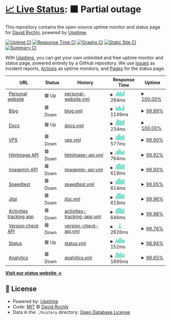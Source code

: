 # [📈 Live Status](https://status.davidrychly.cz): <!--live status--> **🟧 Partial outage**

This repository contains the open-source uptime monitor and status page for [David Rychlý](https://davidrychly.cz/), powered by [Upptime](https://github.com/upptime/upptime).

[![Uptime CI](https://github.com/redoper1/upptime-status-page/workflows/Uptime%20CI/badge.svg)](https://github.com/redoper1/upptime-status-page/actions?query=workflow%3A%22Uptime+CI%22)
[![Response Time CI](https://github.com/redoper1/upptime-status-page/workflows/Response%20Time%20CI/badge.svg)](https://github.com/redoper1/upptime-status-page/actions?query=workflow%3A%22Response+Time+CI%22)
[![Graphs CI](https://github.com/redoper1/upptime-status-page/workflows/Graphs%20CI/badge.svg)](https://github.com/redoper1/upptime-status-page/actions?query=workflow%3A%22Graphs+CI%22)
[![Static Site CI](https://github.com/redoper1/upptime-status-page/workflows/Static%20Site%20CI/badge.svg)](https://github.com/redoper1/upptime-status-page/actions?query=workflow%3A%22Static+Site+CI%22)
[![Summary CI](https://github.com/redoper1/upptime-status-page/workflows/Summary%20CI/badge.svg)](https://github.com/redoper1/upptime-status-page/actions?query=workflow%3A%22Summary+CI%22)

With [Upptime](https://upptime.js.org), you can get your own unlimited and free uptime monitor and status page, powered entirely by a GitHub repository. We use [Issues](https://github.com/redoper1/upptime-status-page/issues) as incident reports, [Actions](https://github.com/redoper1/upptime-status-page/actions) as uptime monitors, and [Pages](https://status.davidrychly.cz) for the status page.

<!--start: status pages-->
<!-- This summary is generated by Upptime (https://github.com/upptime/upptime) -->
<!-- Do not edit this manually, your changes will be overwritten -->
<!-- prettier-ignore -->
| URL | Status | History | Response Time | Uptime |
| --- | ------ | ------- | ------------- | ------ |
| <img alt="" src="https://icons.duckduckgo.com/ip3/www.davidrychly.cz.ico" height="13"> [Personal website](https://www.davidrychly.cz/) | 🟩 Up | [personal-website.yml](https://github.com/redoper1/upptime-status-page/commits/HEAD/history/personal-website.yml) | <details><summary><img alt="Response time graph" src="./graphs/personal-website/response-time-week.png" height="20"> 264ms</summary><br><a href="https://status.davidrychly.cz/history/personal-website"><img alt="Response time 335" src="https://img.shields.io/endpoint?url=https%3A%2F%2Fraw.githubusercontent.com%2Fredoper1%2Fupptime-status-page%2FHEAD%2Fapi%2Fpersonal-website%2Fresponse-time.json"></a><br><a href="https://status.davidrychly.cz/history/personal-website"><img alt="24-hour response time 366" src="https://img.shields.io/endpoint?url=https%3A%2F%2Fraw.githubusercontent.com%2Fredoper1%2Fupptime-status-page%2FHEAD%2Fapi%2Fpersonal-website%2Fresponse-time-day.json"></a><br><a href="https://status.davidrychly.cz/history/personal-website"><img alt="7-day response time 264" src="https://img.shields.io/endpoint?url=https%3A%2F%2Fraw.githubusercontent.com%2Fredoper1%2Fupptime-status-page%2FHEAD%2Fapi%2Fpersonal-website%2Fresponse-time-week.json"></a><br><a href="https://status.davidrychly.cz/history/personal-website"><img alt="30-day response time 264" src="https://img.shields.io/endpoint?url=https%3A%2F%2Fraw.githubusercontent.com%2Fredoper1%2Fupptime-status-page%2FHEAD%2Fapi%2Fpersonal-website%2Fresponse-time-month.json"></a><br><a href="https://status.davidrychly.cz/history/personal-website"><img alt="1-year response time 320" src="https://img.shields.io/endpoint?url=https%3A%2F%2Fraw.githubusercontent.com%2Fredoper1%2Fupptime-status-page%2FHEAD%2Fapi%2Fpersonal-website%2Fresponse-time-year.json"></a></details> | <details><summary><a href="https://status.davidrychly.cz/history/personal-website">100.00%</a></summary><a href="https://status.davidrychly.cz/history/personal-website"><img alt="All-time uptime 93.83%" src="https://img.shields.io/endpoint?url=https%3A%2F%2Fraw.githubusercontent.com%2Fredoper1%2Fupptime-status-page%2FHEAD%2Fapi%2Fpersonal-website%2Fuptime.json"></a><br><a href="https://status.davidrychly.cz/history/personal-website"><img alt="24-hour uptime 100.00%" src="https://img.shields.io/endpoint?url=https%3A%2F%2Fraw.githubusercontent.com%2Fredoper1%2Fupptime-status-page%2FHEAD%2Fapi%2Fpersonal-website%2Fuptime-day.json"></a><br><a href="https://status.davidrychly.cz/history/personal-website"><img alt="7-day uptime 100.00%" src="https://img.shields.io/endpoint?url=https%3A%2F%2Fraw.githubusercontent.com%2Fredoper1%2Fupptime-status-page%2FHEAD%2Fapi%2Fpersonal-website%2Fuptime-week.json"></a><br><a href="https://status.davidrychly.cz/history/personal-website"><img alt="30-day uptime 100.00%" src="https://img.shields.io/endpoint?url=https%3A%2F%2Fraw.githubusercontent.com%2Fredoper1%2Fupptime-status-page%2FHEAD%2Fapi%2Fpersonal-website%2Fuptime-month.json"></a><br><a href="https://status.davidrychly.cz/history/personal-website"><img alt="1-year uptime 99.95%" src="https://img.shields.io/endpoint?url=https%3A%2F%2Fraw.githubusercontent.com%2Fredoper1%2Fupptime-status-page%2FHEAD%2Fapi%2Fpersonal-website%2Fuptime-year.json"></a></details>
| <img alt="" src="https://icons.duckduckgo.com/ip3/blog.davidrychly.cz.ico" height="13"> [Blog](https://blog.davidrychly.cz/) | 🟥 Down | [blog.yml](https://github.com/redoper1/upptime-status-page/commits/HEAD/history/blog.yml) | <details><summary><img alt="Response time graph" src="./graphs/blog/response-time-week.png" height="20"> 1149ms</summary><br><a href="https://status.davidrychly.cz/history/blog"><img alt="Response time 942" src="https://img.shields.io/endpoint?url=https%3A%2F%2Fraw.githubusercontent.com%2Fredoper1%2Fupptime-status-page%2FHEAD%2Fapi%2Fblog%2Fresponse-time.json"></a><br><a href="https://status.davidrychly.cz/history/blog"><img alt="24-hour response time 836" src="https://img.shields.io/endpoint?url=https%3A%2F%2Fraw.githubusercontent.com%2Fredoper1%2Fupptime-status-page%2FHEAD%2Fapi%2Fblog%2Fresponse-time-day.json"></a><br><a href="https://status.davidrychly.cz/history/blog"><img alt="7-day response time 1149" src="https://img.shields.io/endpoint?url=https%3A%2F%2Fraw.githubusercontent.com%2Fredoper1%2Fupptime-status-page%2FHEAD%2Fapi%2Fblog%2Fresponse-time-week.json"></a><br><a href="https://status.davidrychly.cz/history/blog"><img alt="30-day response time 1030" src="https://img.shields.io/endpoint?url=https%3A%2F%2Fraw.githubusercontent.com%2Fredoper1%2Fupptime-status-page%2FHEAD%2Fapi%2Fblog%2Fresponse-time-month.json"></a><br><a href="https://status.davidrychly.cz/history/blog"><img alt="1-year response time 981" src="https://img.shields.io/endpoint?url=https%3A%2F%2Fraw.githubusercontent.com%2Fredoper1%2Fupptime-status-page%2FHEAD%2Fapi%2Fblog%2Fresponse-time-year.json"></a></details> | <details><summary><a href="https://status.davidrychly.cz/history/blog">99.89%</a></summary><a href="https://status.davidrychly.cz/history/blog"><img alt="All-time uptime 94.82%" src="https://img.shields.io/endpoint?url=https%3A%2F%2Fraw.githubusercontent.com%2Fredoper1%2Fupptime-status-page%2FHEAD%2Fapi%2Fblog%2Fuptime.json"></a><br><a href="https://status.davidrychly.cz/history/blog"><img alt="24-hour uptime 99.23%" src="https://img.shields.io/endpoint?url=https%3A%2F%2Fraw.githubusercontent.com%2Fredoper1%2Fupptime-status-page%2FHEAD%2Fapi%2Fblog%2Fuptime-day.json"></a><br><a href="https://status.davidrychly.cz/history/blog"><img alt="7-day uptime 99.89%" src="https://img.shields.io/endpoint?url=https%3A%2F%2Fraw.githubusercontent.com%2Fredoper1%2Fupptime-status-page%2FHEAD%2Fapi%2Fblog%2Fuptime-week.json"></a><br><a href="https://status.davidrychly.cz/history/blog"><img alt="30-day uptime 99.97%" src="https://img.shields.io/endpoint?url=https%3A%2F%2Fraw.githubusercontent.com%2Fredoper1%2Fupptime-status-page%2FHEAD%2Fapi%2Fblog%2Fuptime-month.json"></a><br><a href="https://status.davidrychly.cz/history/blog"><img alt="1-year uptime 99.80%" src="https://img.shields.io/endpoint?url=https%3A%2F%2Fraw.githubusercontent.com%2Fredoper1%2Fupptime-status-page%2FHEAD%2Fapi%2Fblog%2Fuptime-year.json"></a></details>
| <img alt="" src="https://icons.duckduckgo.com/ip3/docs.davidrychly.cz.ico" height="13"> [Docs](https://docs.davidrychly.cz/) | 🟩 Up | [docs.yml](https://github.com/redoper1/upptime-status-page/commits/HEAD/history/docs.yml) | <details><summary><img alt="Response time graph" src="./graphs/docs/response-time-week.png" height="20"> 234ms</summary><br><a href="https://status.davidrychly.cz/history/docs"><img alt="Response time 257" src="https://img.shields.io/endpoint?url=https%3A%2F%2Fraw.githubusercontent.com%2Fredoper1%2Fupptime-status-page%2FHEAD%2Fapi%2Fdocs%2Fresponse-time.json"></a><br><a href="https://status.davidrychly.cz/history/docs"><img alt="24-hour response time 265" src="https://img.shields.io/endpoint?url=https%3A%2F%2Fraw.githubusercontent.com%2Fredoper1%2Fupptime-status-page%2FHEAD%2Fapi%2Fdocs%2Fresponse-time-day.json"></a><br><a href="https://status.davidrychly.cz/history/docs"><img alt="7-day response time 234" src="https://img.shields.io/endpoint?url=https%3A%2F%2Fraw.githubusercontent.com%2Fredoper1%2Fupptime-status-page%2FHEAD%2Fapi%2Fdocs%2Fresponse-time-week.json"></a><br><a href="https://status.davidrychly.cz/history/docs"><img alt="30-day response time 233" src="https://img.shields.io/endpoint?url=https%3A%2F%2Fraw.githubusercontent.com%2Fredoper1%2Fupptime-status-page%2FHEAD%2Fapi%2Fdocs%2Fresponse-time-month.json"></a><br><a href="https://status.davidrychly.cz/history/docs"><img alt="1-year response time 257" src="https://img.shields.io/endpoint?url=https%3A%2F%2Fraw.githubusercontent.com%2Fredoper1%2Fupptime-status-page%2FHEAD%2Fapi%2Fdocs%2Fresponse-time-year.json"></a></details> | <details><summary><a href="https://status.davidrychly.cz/history/docs">100.00%</a></summary><a href="https://status.davidrychly.cz/history/docs"><img alt="All-time uptime 100.00%" src="https://img.shields.io/endpoint?url=https%3A%2F%2Fraw.githubusercontent.com%2Fredoper1%2Fupptime-status-page%2FHEAD%2Fapi%2Fdocs%2Fuptime.json"></a><br><a href="https://status.davidrychly.cz/history/docs"><img alt="24-hour uptime 100.00%" src="https://img.shields.io/endpoint?url=https%3A%2F%2Fraw.githubusercontent.com%2Fredoper1%2Fupptime-status-page%2FHEAD%2Fapi%2Fdocs%2Fuptime-day.json"></a><br><a href="https://status.davidrychly.cz/history/docs"><img alt="7-day uptime 100.00%" src="https://img.shields.io/endpoint?url=https%3A%2F%2Fraw.githubusercontent.com%2Fredoper1%2Fupptime-status-page%2FHEAD%2Fapi%2Fdocs%2Fuptime-week.json"></a><br><a href="https://status.davidrychly.cz/history/docs"><img alt="30-day uptime 100.00%" src="https://img.shields.io/endpoint?url=https%3A%2F%2Fraw.githubusercontent.com%2Fredoper1%2Fupptime-status-page%2FHEAD%2Fapi%2Fdocs%2Fuptime-month.json"></a><br><a href="https://status.davidrychly.cz/history/docs"><img alt="1-year uptime 100.00%" src="https://img.shields.io/endpoint?url=https%3A%2F%2Fraw.githubusercontent.com%2Fredoper1%2Fupptime-status-page%2FHEAD%2Fapi%2Fdocs%2Fuptime-year.json"></a></details>
| <img alt="" src="https://icons.duckduckgo.com/ip3/vps.davidrychly.cz.ico" height="13"> [VPS](https://vps.davidrychly.cz/) | 🟥 Down | [vps.yml](https://github.com/redoper1/upptime-status-page/commits/HEAD/history/vps.yml) | <details><summary><img alt="Response time graph" src="./graphs/vps/response-time-week.png" height="20"> 577ms</summary><br><a href="https://status.davidrychly.cz/history/vps"><img alt="Response time 576" src="https://img.shields.io/endpoint?url=https%3A%2F%2Fraw.githubusercontent.com%2Fredoper1%2Fupptime-status-page%2FHEAD%2Fapi%2Fvps%2Fresponse-time.json"></a><br><a href="https://status.davidrychly.cz/history/vps"><img alt="24-hour response time 605" src="https://img.shields.io/endpoint?url=https%3A%2F%2Fraw.githubusercontent.com%2Fredoper1%2Fupptime-status-page%2FHEAD%2Fapi%2Fvps%2Fresponse-time-day.json"></a><br><a href="https://status.davidrychly.cz/history/vps"><img alt="7-day response time 577" src="https://img.shields.io/endpoint?url=https%3A%2F%2Fraw.githubusercontent.com%2Fredoper1%2Fupptime-status-page%2FHEAD%2Fapi%2Fvps%2Fresponse-time-week.json"></a><br><a href="https://status.davidrychly.cz/history/vps"><img alt="30-day response time 720" src="https://img.shields.io/endpoint?url=https%3A%2F%2Fraw.githubusercontent.com%2Fredoper1%2Fupptime-status-page%2FHEAD%2Fapi%2Fvps%2Fresponse-time-month.json"></a><br><a href="https://status.davidrychly.cz/history/vps"><img alt="1-year response time 581" src="https://img.shields.io/endpoint?url=https%3A%2F%2Fraw.githubusercontent.com%2Fredoper1%2Fupptime-status-page%2FHEAD%2Fapi%2Fvps%2Fresponse-time-year.json"></a></details> | <details><summary><a href="https://status.davidrychly.cz/history/vps">99.90%</a></summary><a href="https://status.davidrychly.cz/history/vps"><img alt="All-time uptime 94.91%" src="https://img.shields.io/endpoint?url=https%3A%2F%2Fraw.githubusercontent.com%2Fredoper1%2Fupptime-status-page%2FHEAD%2Fapi%2Fvps%2Fuptime.json"></a><br><a href="https://status.davidrychly.cz/history/vps"><img alt="24-hour uptime 99.33%" src="https://img.shields.io/endpoint?url=https%3A%2F%2Fraw.githubusercontent.com%2Fredoper1%2Fupptime-status-page%2FHEAD%2Fapi%2Fvps%2Fuptime-day.json"></a><br><a href="https://status.davidrychly.cz/history/vps"><img alt="7-day uptime 99.90%" src="https://img.shields.io/endpoint?url=https%3A%2F%2Fraw.githubusercontent.com%2Fredoper1%2Fupptime-status-page%2FHEAD%2Fapi%2Fvps%2Fuptime-week.json"></a><br><a href="https://status.davidrychly.cz/history/vps"><img alt="30-day uptime 99.98%" src="https://img.shields.io/endpoint?url=https%3A%2F%2Fraw.githubusercontent.com%2Fredoper1%2Fupptime-status-page%2FHEAD%2Fapi%2Fvps%2Fuptime-month.json"></a><br><a href="https://status.davidrychly.cz/history/vps"><img alt="1-year uptime 99.99%" src="https://img.shields.io/endpoint?url=https%3A%2F%2Fraw.githubusercontent.com%2Fredoper1%2Fupptime-status-page%2FHEAD%2Fapi%2Fvps%2Fuptime-year.json"></a></details>
| <img alt="" src="https://icons.duckduckgo.com/ip3/htmlmage.davidrychly.cz.ico" height="13"> [Htmlmage API](https://htmlmage.davidrychly.cz/) | 🟥 Down | [htmlmage-api.yml](https://github.com/redoper1/upptime-status-page/commits/HEAD/history/htmlmage-api.yml) | <details><summary><img alt="Response time graph" src="./graphs/htmlmage-api/response-time-week.png" height="20"> 764ms</summary><br><a href="https://status.davidrychly.cz/history/htmlmage-api"><img alt="Response time 653" src="https://img.shields.io/endpoint?url=https%3A%2F%2Fraw.githubusercontent.com%2Fredoper1%2Fupptime-status-page%2FHEAD%2Fapi%2Fhtmlmage-api%2Fresponse-time.json"></a><br><a href="https://status.davidrychly.cz/history/htmlmage-api"><img alt="24-hour response time 776" src="https://img.shields.io/endpoint?url=https%3A%2F%2Fraw.githubusercontent.com%2Fredoper1%2Fupptime-status-page%2FHEAD%2Fapi%2Fhtmlmage-api%2Fresponse-time-day.json"></a><br><a href="https://status.davidrychly.cz/history/htmlmage-api"><img alt="7-day response time 764" src="https://img.shields.io/endpoint?url=https%3A%2F%2Fraw.githubusercontent.com%2Fredoper1%2Fupptime-status-page%2FHEAD%2Fapi%2Fhtmlmage-api%2Fresponse-time-week.json"></a><br><a href="https://status.davidrychly.cz/history/htmlmage-api"><img alt="30-day response time 650" src="https://img.shields.io/endpoint?url=https%3A%2F%2Fraw.githubusercontent.com%2Fredoper1%2Fupptime-status-page%2FHEAD%2Fapi%2Fhtmlmage-api%2Fresponse-time-month.json"></a><br><a href="https://status.davidrychly.cz/history/htmlmage-api"><img alt="1-year response time 663" src="https://img.shields.io/endpoint?url=https%3A%2F%2Fraw.githubusercontent.com%2Fredoper1%2Fupptime-status-page%2FHEAD%2Fapi%2Fhtmlmage-api%2Fresponse-time-year.json"></a></details> | <details><summary><a href="https://status.davidrychly.cz/history/htmlmage-api">99.92%</a></summary><a href="https://status.davidrychly.cz/history/htmlmage-api"><img alt="All-time uptime 94.84%" src="https://img.shields.io/endpoint?url=https%3A%2F%2Fraw.githubusercontent.com%2Fredoper1%2Fupptime-status-page%2FHEAD%2Fapi%2Fhtmlmage-api%2Fuptime.json"></a><br><a href="https://status.davidrychly.cz/history/htmlmage-api"><img alt="24-hour uptime 99.44%" src="https://img.shields.io/endpoint?url=https%3A%2F%2Fraw.githubusercontent.com%2Fredoper1%2Fupptime-status-page%2FHEAD%2Fapi%2Fhtmlmage-api%2Fuptime-day.json"></a><br><a href="https://status.davidrychly.cz/history/htmlmage-api"><img alt="7-day uptime 99.92%" src="https://img.shields.io/endpoint?url=https%3A%2F%2Fraw.githubusercontent.com%2Fredoper1%2Fupptime-status-page%2FHEAD%2Fapi%2Fhtmlmage-api%2Fuptime-week.json"></a><br><a href="https://status.davidrychly.cz/history/htmlmage-api"><img alt="30-day uptime 99.98%" src="https://img.shields.io/endpoint?url=https%3A%2F%2Fraw.githubusercontent.com%2Fredoper1%2Fupptime-status-page%2FHEAD%2Fapi%2Fhtmlmage-api%2Fuptime-month.json"></a><br><a href="https://status.davidrychly.cz/history/htmlmage-api"><img alt="1-year uptime 99.99%" src="https://img.shields.io/endpoint?url=https%3A%2F%2Fraw.githubusercontent.com%2Fredoper1%2Fupptime-status-page%2FHEAD%2Fapi%2Fhtmlmage-api%2Fuptime-year.json"></a></details>
| <img alt="" src="https://icons.duckduckgo.com/ip3/imagemin.davidrychly.cz.ico" height="13"> [Imagemin API](https://imagemin.davidrychly.cz/) | 🟥 Down | [imagemin-api.yml](https://github.com/redoper1/upptime-status-page/commits/HEAD/history/imagemin-api.yml) | <details><summary><img alt="Response time graph" src="./graphs/imagemin-api/response-time-week.png" height="20"> 619ms</summary><br><a href="https://status.davidrychly.cz/history/imagemin-api"><img alt="Response time 591" src="https://img.shields.io/endpoint?url=https%3A%2F%2Fraw.githubusercontent.com%2Fredoper1%2Fupptime-status-page%2FHEAD%2Fapi%2Fimagemin-api%2Fresponse-time.json"></a><br><a href="https://status.davidrychly.cz/history/imagemin-api"><img alt="24-hour response time 570" src="https://img.shields.io/endpoint?url=https%3A%2F%2Fraw.githubusercontent.com%2Fredoper1%2Fupptime-status-page%2FHEAD%2Fapi%2Fimagemin-api%2Fresponse-time-day.json"></a><br><a href="https://status.davidrychly.cz/history/imagemin-api"><img alt="7-day response time 619" src="https://img.shields.io/endpoint?url=https%3A%2F%2Fraw.githubusercontent.com%2Fredoper1%2Fupptime-status-page%2FHEAD%2Fapi%2Fimagemin-api%2Fresponse-time-week.json"></a><br><a href="https://status.davidrychly.cz/history/imagemin-api"><img alt="30-day response time 618" src="https://img.shields.io/endpoint?url=https%3A%2F%2Fraw.githubusercontent.com%2Fredoper1%2Fupptime-status-page%2FHEAD%2Fapi%2Fimagemin-api%2Fresponse-time-month.json"></a><br><a href="https://status.davidrychly.cz/history/imagemin-api"><img alt="1-year response time 586" src="https://img.shields.io/endpoint?url=https%3A%2F%2Fraw.githubusercontent.com%2Fredoper1%2Fupptime-status-page%2FHEAD%2Fapi%2Fimagemin-api%2Fresponse-time-year.json"></a></details> | <details><summary><a href="https://status.davidrychly.cz/history/imagemin-api">99.93%</a></summary><a href="https://status.davidrychly.cz/history/imagemin-api"><img alt="All-time uptime 94.85%" src="https://img.shields.io/endpoint?url=https%3A%2F%2Fraw.githubusercontent.com%2Fredoper1%2Fupptime-status-page%2FHEAD%2Fapi%2Fimagemin-api%2Fuptime.json"></a><br><a href="https://status.davidrychly.cz/history/imagemin-api"><img alt="24-hour uptime 99.54%" src="https://img.shields.io/endpoint?url=https%3A%2F%2Fraw.githubusercontent.com%2Fredoper1%2Fupptime-status-page%2FHEAD%2Fapi%2Fimagemin-api%2Fuptime-day.json"></a><br><a href="https://status.davidrychly.cz/history/imagemin-api"><img alt="7-day uptime 99.93%" src="https://img.shields.io/endpoint?url=https%3A%2F%2Fraw.githubusercontent.com%2Fredoper1%2Fupptime-status-page%2FHEAD%2Fapi%2Fimagemin-api%2Fuptime-week.json"></a><br><a href="https://status.davidrychly.cz/history/imagemin-api"><img alt="30-day uptime 99.98%" src="https://img.shields.io/endpoint?url=https%3A%2F%2Fraw.githubusercontent.com%2Fredoper1%2Fupptime-status-page%2FHEAD%2Fapi%2Fimagemin-api%2Fuptime-month.json"></a><br><a href="https://status.davidrychly.cz/history/imagemin-api"><img alt="1-year uptime 100.00%" src="https://img.shields.io/endpoint?url=https%3A%2F%2Fraw.githubusercontent.com%2Fredoper1%2Fupptime-status-page%2FHEAD%2Fapi%2Fimagemin-api%2Fuptime-year.json"></a></details>
| <img alt="" src="https://icons.duckduckgo.com/ip3/speedtest.davidrychly.cz.ico" height="13"> [Speedtest](https://speedtest.davidrychly.cz/) | 🟥 Down | [speedtest.yml](https://github.com/redoper1/upptime-status-page/commits/HEAD/history/speedtest.yml) | <details><summary><img alt="Response time graph" src="./graphs/speedtest/response-time-week.png" height="20"> 614ms</summary><br><a href="https://status.davidrychly.cz/history/speedtest"><img alt="Response time 568" src="https://img.shields.io/endpoint?url=https%3A%2F%2Fraw.githubusercontent.com%2Fredoper1%2Fupptime-status-page%2FHEAD%2Fapi%2Fspeedtest%2Fresponse-time.json"></a><br><a href="https://status.davidrychly.cz/history/speedtest"><img alt="24-hour response time 599" src="https://img.shields.io/endpoint?url=https%3A%2F%2Fraw.githubusercontent.com%2Fredoper1%2Fupptime-status-page%2FHEAD%2Fapi%2Fspeedtest%2Fresponse-time-day.json"></a><br><a href="https://status.davidrychly.cz/history/speedtest"><img alt="7-day response time 614" src="https://img.shields.io/endpoint?url=https%3A%2F%2Fraw.githubusercontent.com%2Fredoper1%2Fupptime-status-page%2FHEAD%2Fapi%2Fspeedtest%2Fresponse-time-week.json"></a><br><a href="https://status.davidrychly.cz/history/speedtest"><img alt="30-day response time 567" src="https://img.shields.io/endpoint?url=https%3A%2F%2Fraw.githubusercontent.com%2Fredoper1%2Fupptime-status-page%2FHEAD%2Fapi%2Fspeedtest%2Fresponse-time-month.json"></a><br><a href="https://status.davidrychly.cz/history/speedtest"><img alt="1-year response time 571" src="https://img.shields.io/endpoint?url=https%3A%2F%2Fraw.githubusercontent.com%2Fredoper1%2Fupptime-status-page%2FHEAD%2Fapi%2Fspeedtest%2Fresponse-time-year.json"></a></details> | <details><summary><a href="https://status.davidrychly.cz/history/speedtest">99.95%</a></summary><a href="https://status.davidrychly.cz/history/speedtest"><img alt="All-time uptime 94.85%" src="https://img.shields.io/endpoint?url=https%3A%2F%2Fraw.githubusercontent.com%2Fredoper1%2Fupptime-status-page%2FHEAD%2Fapi%2Fspeedtest%2Fuptime.json"></a><br><a href="https://status.davidrychly.cz/history/speedtest"><img alt="24-hour uptime 99.64%" src="https://img.shields.io/endpoint?url=https%3A%2F%2Fraw.githubusercontent.com%2Fredoper1%2Fupptime-status-page%2FHEAD%2Fapi%2Fspeedtest%2Fuptime-day.json"></a><br><a href="https://status.davidrychly.cz/history/speedtest"><img alt="7-day uptime 99.95%" src="https://img.shields.io/endpoint?url=https%3A%2F%2Fraw.githubusercontent.com%2Fredoper1%2Fupptime-status-page%2FHEAD%2Fapi%2Fspeedtest%2Fuptime-week.json"></a><br><a href="https://status.davidrychly.cz/history/speedtest"><img alt="30-day uptime 99.99%" src="https://img.shields.io/endpoint?url=https%3A%2F%2Fraw.githubusercontent.com%2Fredoper1%2Fupptime-status-page%2FHEAD%2Fapi%2Fspeedtest%2Fuptime-month.json"></a><br><a href="https://status.davidrychly.cz/history/speedtest"><img alt="1-year uptime 100.00%" src="https://img.shields.io/endpoint?url=https%3A%2F%2Fraw.githubusercontent.com%2Fredoper1%2Fupptime-status-page%2FHEAD%2Fapi%2Fspeedtest%2Fuptime-year.json"></a></details>
| <img alt="" src="https://icons.duckduckgo.com/ip3/jitsi.davidrychly.cz.ico" height="13"> [Jitsi](https://jitsi.davidrychly.cz/) | 🟥 Down | [jitsi.yml](https://github.com/redoper1/upptime-status-page/commits/HEAD/history/jitsi.yml) | <details><summary><img alt="Response time graph" src="./graphs/jitsi/response-time-week.png" height="20"> 619ms</summary><br><a href="https://status.davidrychly.cz/history/jitsi"><img alt="Response time 660" src="https://img.shields.io/endpoint?url=https%3A%2F%2Fraw.githubusercontent.com%2Fredoper1%2Fupptime-status-page%2FHEAD%2Fapi%2Fjitsi%2Fresponse-time.json"></a><br><a href="https://status.davidrychly.cz/history/jitsi"><img alt="24-hour response time 590" src="https://img.shields.io/endpoint?url=https%3A%2F%2Fraw.githubusercontent.com%2Fredoper1%2Fupptime-status-page%2FHEAD%2Fapi%2Fjitsi%2Fresponse-time-day.json"></a><br><a href="https://status.davidrychly.cz/history/jitsi"><img alt="7-day response time 619" src="https://img.shields.io/endpoint?url=https%3A%2F%2Fraw.githubusercontent.com%2Fredoper1%2Fupptime-status-page%2FHEAD%2Fapi%2Fjitsi%2Fresponse-time-week.json"></a><br><a href="https://status.davidrychly.cz/history/jitsi"><img alt="30-day response time 635" src="https://img.shields.io/endpoint?url=https%3A%2F%2Fraw.githubusercontent.com%2Fredoper1%2Fupptime-status-page%2FHEAD%2Fapi%2Fjitsi%2Fresponse-time-month.json"></a><br><a href="https://status.davidrychly.cz/history/jitsi"><img alt="1-year response time 657" src="https://img.shields.io/endpoint?url=https%3A%2F%2Fraw.githubusercontent.com%2Fredoper1%2Fupptime-status-page%2FHEAD%2Fapi%2Fjitsi%2Fresponse-time-year.json"></a></details> | <details><summary><a href="https://status.davidrychly.cz/history/jitsi">99.96%</a></summary><a href="https://status.davidrychly.cz/history/jitsi"><img alt="All-time uptime 94.87%" src="https://img.shields.io/endpoint?url=https%3A%2F%2Fraw.githubusercontent.com%2Fredoper1%2Fupptime-status-page%2FHEAD%2Fapi%2Fjitsi%2Fuptime.json"></a><br><a href="https://status.davidrychly.cz/history/jitsi"><img alt="24-hour uptime 99.75%" src="https://img.shields.io/endpoint?url=https%3A%2F%2Fraw.githubusercontent.com%2Fredoper1%2Fupptime-status-page%2FHEAD%2Fapi%2Fjitsi%2Fuptime-day.json"></a><br><a href="https://status.davidrychly.cz/history/jitsi"><img alt="7-day uptime 99.96%" src="https://img.shields.io/endpoint?url=https%3A%2F%2Fraw.githubusercontent.com%2Fredoper1%2Fupptime-status-page%2FHEAD%2Fapi%2Fjitsi%2Fuptime-week.json"></a><br><a href="https://status.davidrychly.cz/history/jitsi"><img alt="30-day uptime 99.99%" src="https://img.shields.io/endpoint?url=https%3A%2F%2Fraw.githubusercontent.com%2Fredoper1%2Fupptime-status-page%2FHEAD%2Fapi%2Fjitsi%2Fuptime-month.json"></a><br><a href="https://status.davidrychly.cz/history/jitsi"><img alt="1-year uptime 100.00%" src="https://img.shields.io/endpoint?url=https%3A%2F%2Fraw.githubusercontent.com%2Fredoper1%2Fupptime-status-page%2FHEAD%2Fapi%2Fjitsi%2Fuptime-year.json"></a></details>
| <img alt="" src="https://icons.duckduckgo.com/ip3/activities-tracking-app.davidrychly.cz.ico" height="13"> [Activities tracking app](https://activities-tracking-app.davidrychly.cz/login) | 🟥 Down | [activities-tracking-app.yml](https://github.com/redoper1/upptime-status-page/commits/HEAD/history/activities-tracking-app.yml) | <details><summary><img alt="Response time graph" src="./graphs/activities-tracking-app/response-time-week.png" height="20"> 646ms</summary><br><a href="https://status.davidrychly.cz/history/activities-tracking-app"><img alt="Response time 580" src="https://img.shields.io/endpoint?url=https%3A%2F%2Fraw.githubusercontent.com%2Fredoper1%2Fupptime-status-page%2FHEAD%2Fapi%2Factivities-tracking-app%2Fresponse-time.json"></a><br><a href="https://status.davidrychly.cz/history/activities-tracking-app"><img alt="24-hour response time 629" src="https://img.shields.io/endpoint?url=https%3A%2F%2Fraw.githubusercontent.com%2Fredoper1%2Fupptime-status-page%2FHEAD%2Fapi%2Factivities-tracking-app%2Fresponse-time-day.json"></a><br><a href="https://status.davidrychly.cz/history/activities-tracking-app"><img alt="7-day response time 646" src="https://img.shields.io/endpoint?url=https%3A%2F%2Fraw.githubusercontent.com%2Fredoper1%2Fupptime-status-page%2FHEAD%2Fapi%2Factivities-tracking-app%2Fresponse-time-week.json"></a><br><a href="https://status.davidrychly.cz/history/activities-tracking-app"><img alt="30-day response time 606" src="https://img.shields.io/endpoint?url=https%3A%2F%2Fraw.githubusercontent.com%2Fredoper1%2Fupptime-status-page%2FHEAD%2Fapi%2Factivities-tracking-app%2Fresponse-time-month.json"></a><br><a href="https://status.davidrychly.cz/history/activities-tracking-app"><img alt="1-year response time 585" src="https://img.shields.io/endpoint?url=https%3A%2F%2Fraw.githubusercontent.com%2Fredoper1%2Fupptime-status-page%2FHEAD%2Fapi%2Factivities-tracking-app%2Fresponse-time-year.json"></a></details> | <details><summary><a href="https://status.davidrychly.cz/history/activities-tracking-app">99.98%</a></summary><a href="https://status.davidrychly.cz/history/activities-tracking-app"><img alt="All-time uptime 94.06%" src="https://img.shields.io/endpoint?url=https%3A%2F%2Fraw.githubusercontent.com%2Fredoper1%2Fupptime-status-page%2FHEAD%2Fapi%2Factivities-tracking-app%2Fuptime.json"></a><br><a href="https://status.davidrychly.cz/history/activities-tracking-app"><img alt="24-hour uptime 99.85%" src="https://img.shields.io/endpoint?url=https%3A%2F%2Fraw.githubusercontent.com%2Fredoper1%2Fupptime-status-page%2FHEAD%2Fapi%2Factivities-tracking-app%2Fuptime-day.json"></a><br><a href="https://status.davidrychly.cz/history/activities-tracking-app"><img alt="7-day uptime 99.98%" src="https://img.shields.io/endpoint?url=https%3A%2F%2Fraw.githubusercontent.com%2Fredoper1%2Fupptime-status-page%2FHEAD%2Fapi%2Factivities-tracking-app%2Fuptime-week.json"></a><br><a href="https://status.davidrychly.cz/history/activities-tracking-app"><img alt="30-day uptime 100.00%" src="https://img.shields.io/endpoint?url=https%3A%2F%2Fraw.githubusercontent.com%2Fredoper1%2Fupptime-status-page%2FHEAD%2Fapi%2Factivities-tracking-app%2Fuptime-month.json"></a><br><a href="https://status.davidrychly.cz/history/activities-tracking-app"><img alt="1-year uptime 100.00%" src="https://img.shields.io/endpoint?url=https%3A%2F%2Fraw.githubusercontent.com%2Fredoper1%2Fupptime-status-page%2FHEAD%2Fapi%2Factivities-tracking-app%2Fuptime-year.json"></a></details>
| <img alt="" src="https://icons.duckduckgo.com/ip3/version-check.davidrychly.cz.ico" height="13"> [Version check API](https://version-check.davidrychly.cz/) | 🟥 Down | [version-check-api.yml](https://github.com/redoper1/upptime-status-page/commits/HEAD/history/version-check-api.yml) | <details><summary><img alt="Response time graph" src="./graphs/version-check-api/response-time-week.png" height="20"> 2626ms</summary><br><a href="https://status.davidrychly.cz/history/version-check-api"><img alt="Response time 616" src="https://img.shields.io/endpoint?url=https%3A%2F%2Fraw.githubusercontent.com%2Fredoper1%2Fupptime-status-page%2FHEAD%2Fapi%2Fversion-check-api%2Fresponse-time.json"></a><br><a href="https://status.davidrychly.cz/history/version-check-api"><img alt="24-hour response time 766" src="https://img.shields.io/endpoint?url=https%3A%2F%2Fraw.githubusercontent.com%2Fredoper1%2Fupptime-status-page%2FHEAD%2Fapi%2Fversion-check-api%2Fresponse-time-day.json"></a><br><a href="https://status.davidrychly.cz/history/version-check-api"><img alt="7-day response time 2626" src="https://img.shields.io/endpoint?url=https%3A%2F%2Fraw.githubusercontent.com%2Fredoper1%2Fupptime-status-page%2FHEAD%2Fapi%2Fversion-check-api%2Fresponse-time-week.json"></a><br><a href="https://status.davidrychly.cz/history/version-check-api"><img alt="30-day response time 1101" src="https://img.shields.io/endpoint?url=https%3A%2F%2Fraw.githubusercontent.com%2Fredoper1%2Fupptime-status-page%2FHEAD%2Fapi%2Fversion-check-api%2Fresponse-time-month.json"></a><br><a href="https://status.davidrychly.cz/history/version-check-api"><img alt="1-year response time 629" src="https://img.shields.io/endpoint?url=https%3A%2F%2Fraw.githubusercontent.com%2Fredoper1%2Fupptime-status-page%2FHEAD%2Fapi%2Fversion-check-api%2Fresponse-time-year.json"></a></details> | <details><summary><a href="https://status.davidrychly.cz/history/version-check-api">99.76%</a></summary><a href="https://status.davidrychly.cz/history/version-check-api"><img alt="All-time uptime 94.84%" src="https://img.shields.io/endpoint?url=https%3A%2F%2Fraw.githubusercontent.com%2Fredoper1%2Fupptime-status-page%2FHEAD%2Fapi%2Fversion-check-api%2Fuptime.json"></a><br><a href="https://status.davidrychly.cz/history/version-check-api"><img alt="24-hour uptime 99.96%" src="https://img.shields.io/endpoint?url=https%3A%2F%2Fraw.githubusercontent.com%2Fredoper1%2Fupptime-status-page%2FHEAD%2Fapi%2Fversion-check-api%2Fuptime-day.json"></a><br><a href="https://status.davidrychly.cz/history/version-check-api"><img alt="7-day uptime 99.76%" src="https://img.shields.io/endpoint?url=https%3A%2F%2Fraw.githubusercontent.com%2Fredoper1%2Fupptime-status-page%2FHEAD%2Fapi%2Fversion-check-api%2Fuptime-week.json"></a><br><a href="https://status.davidrychly.cz/history/version-check-api"><img alt="30-day uptime 99.94%" src="https://img.shields.io/endpoint?url=https%3A%2F%2Fraw.githubusercontent.com%2Fredoper1%2Fupptime-status-page%2FHEAD%2Fapi%2Fversion-check-api%2Fuptime-month.json"></a><br><a href="https://status.davidrychly.cz/history/version-check-api"><img alt="1-year uptime 99.99%" src="https://img.shields.io/endpoint?url=https%3A%2F%2Fraw.githubusercontent.com%2Fredoper1%2Fupptime-status-page%2FHEAD%2Fapi%2Fversion-check-api%2Fuptime-year.json"></a></details>
| <img alt="" src="https://icons.duckduckgo.com/ip3/status.davidrychly.cz.ico" height="13"> [Status](https://status.davidrychly.cz/) | 🟩 Up | [status.yml](https://github.com/redoper1/upptime-status-page/commits/HEAD/history/status.yml) | <details><summary><img alt="Response time graph" src="./graphs/status/response-time-week.png" height="20"> 152ms</summary><br><a href="https://status.davidrychly.cz/history/status"><img alt="Response time 170" src="https://img.shields.io/endpoint?url=https%3A%2F%2Fraw.githubusercontent.com%2Fredoper1%2Fupptime-status-page%2FHEAD%2Fapi%2Fstatus%2Fresponse-time.json"></a><br><a href="https://status.davidrychly.cz/history/status"><img alt="24-hour response time 128" src="https://img.shields.io/endpoint?url=https%3A%2F%2Fraw.githubusercontent.com%2Fredoper1%2Fupptime-status-page%2FHEAD%2Fapi%2Fstatus%2Fresponse-time-day.json"></a><br><a href="https://status.davidrychly.cz/history/status"><img alt="7-day response time 152" src="https://img.shields.io/endpoint?url=https%3A%2F%2Fraw.githubusercontent.com%2Fredoper1%2Fupptime-status-page%2FHEAD%2Fapi%2Fstatus%2Fresponse-time-week.json"></a><br><a href="https://status.davidrychly.cz/history/status"><img alt="30-day response time 157" src="https://img.shields.io/endpoint?url=https%3A%2F%2Fraw.githubusercontent.com%2Fredoper1%2Fupptime-status-page%2FHEAD%2Fapi%2Fstatus%2Fresponse-time-month.json"></a><br><a href="https://status.davidrychly.cz/history/status"><img alt="1-year response time 173" src="https://img.shields.io/endpoint?url=https%3A%2F%2Fraw.githubusercontent.com%2Fredoper1%2Fupptime-status-page%2FHEAD%2Fapi%2Fstatus%2Fresponse-time-year.json"></a></details> | <details><summary><a href="https://status.davidrychly.cz/history/status">98.94%</a></summary><a href="https://status.davidrychly.cz/history/status"><img alt="All-time uptime 49.05%" src="https://img.shields.io/endpoint?url=https%3A%2F%2Fraw.githubusercontent.com%2Fredoper1%2Fupptime-status-page%2FHEAD%2Fapi%2Fstatus%2Fuptime.json"></a><br><a href="https://status.davidrychly.cz/history/status"><img alt="24-hour uptime 96.63%" src="https://img.shields.io/endpoint?url=https%3A%2F%2Fraw.githubusercontent.com%2Fredoper1%2Fupptime-status-page%2FHEAD%2Fapi%2Fstatus%2Fuptime-day.json"></a><br><a href="https://status.davidrychly.cz/history/status"><img alt="7-day uptime 98.94%" src="https://img.shields.io/endpoint?url=https%3A%2F%2Fraw.githubusercontent.com%2Fredoper1%2Fupptime-status-page%2FHEAD%2Fapi%2Fstatus%2Fuptime-week.json"></a><br><a href="https://status.davidrychly.cz/history/status"><img alt="30-day uptime 99.07%" src="https://img.shields.io/endpoint?url=https%3A%2F%2Fraw.githubusercontent.com%2Fredoper1%2Fupptime-status-page%2FHEAD%2Fapi%2Fstatus%2Fuptime-month.json"></a><br><a href="https://status.davidrychly.cz/history/status"><img alt="1-year uptime 99.26%" src="https://img.shields.io/endpoint?url=https%3A%2F%2Fraw.githubusercontent.com%2Fredoper1%2Fupptime-status-page%2FHEAD%2Fapi%2Fstatus%2Fuptime-year.json"></a></details>
| <img alt="" src="https://icons.duckduckgo.com/ip3/analytics.davidrychly.cz.ico" height="13"> [Analytics](https://analytics.davidrychly.cz/) | 🟥 Down | [analytics.yml](https://github.com/redoper1/upptime-status-page/commits/HEAD/history/analytics.yml) | <details><summary><img alt="Response time graph" src="./graphs/analytics/response-time-week.png" height="20"> 1695ms</summary><br><a href="https://status.davidrychly.cz/history/analytics"><img alt="Response time 1294" src="https://img.shields.io/endpoint?url=https%3A%2F%2Fraw.githubusercontent.com%2Fredoper1%2Fupptime-status-page%2FHEAD%2Fapi%2Fanalytics%2Fresponse-time.json"></a><br><a href="https://status.davidrychly.cz/history/analytics"><img alt="24-hour response time 1399" src="https://img.shields.io/endpoint?url=https%3A%2F%2Fraw.githubusercontent.com%2Fredoper1%2Fupptime-status-page%2FHEAD%2Fapi%2Fanalytics%2Fresponse-time-day.json"></a><br><a href="https://status.davidrychly.cz/history/analytics"><img alt="7-day response time 1695" src="https://img.shields.io/endpoint?url=https%3A%2F%2Fraw.githubusercontent.com%2Fredoper1%2Fupptime-status-page%2FHEAD%2Fapi%2Fanalytics%2Fresponse-time-week.json"></a><br><a href="https://status.davidrychly.cz/history/analytics"><img alt="30-day response time 1428" src="https://img.shields.io/endpoint?url=https%3A%2F%2Fraw.githubusercontent.com%2Fredoper1%2Fupptime-status-page%2FHEAD%2Fapi%2Fanalytics%2Fresponse-time-month.json"></a><br><a href="https://status.davidrychly.cz/history/analytics"><img alt="1-year response time 1294" src="https://img.shields.io/endpoint?url=https%3A%2F%2Fraw.githubusercontent.com%2Fredoper1%2Fupptime-status-page%2FHEAD%2Fapi%2Fanalytics%2Fresponse-time-year.json"></a></details> | <details><summary><a href="https://status.davidrychly.cz/history/analytics">99.65%</a></summary><a href="https://status.davidrychly.cz/history/analytics"><img alt="All-time uptime 98.62%" src="https://img.shields.io/endpoint?url=https%3A%2F%2Fraw.githubusercontent.com%2Fredoper1%2Fupptime-status-page%2FHEAD%2Fapi%2Fanalytics%2Fuptime.json"></a><br><a href="https://status.davidrychly.cz/history/analytics"><img alt="24-hour uptime 99.97%" src="https://img.shields.io/endpoint?url=https%3A%2F%2Fraw.githubusercontent.com%2Fredoper1%2Fupptime-status-page%2FHEAD%2Fapi%2Fanalytics%2Fuptime-day.json"></a><br><a href="https://status.davidrychly.cz/history/analytics"><img alt="7-day uptime 99.65%" src="https://img.shields.io/endpoint?url=https%3A%2F%2Fraw.githubusercontent.com%2Fredoper1%2Fupptime-status-page%2FHEAD%2Fapi%2Fanalytics%2Fuptime-week.json"></a><br><a href="https://status.davidrychly.cz/history/analytics"><img alt="30-day uptime 99.24%" src="https://img.shields.io/endpoint?url=https%3A%2F%2Fraw.githubusercontent.com%2Fredoper1%2Fupptime-status-page%2FHEAD%2Fapi%2Fanalytics%2Fuptime-month.json"></a><br><a href="https://status.davidrychly.cz/history/analytics"><img alt="1-year uptime 98.62%" src="https://img.shields.io/endpoint?url=https%3A%2F%2Fraw.githubusercontent.com%2Fredoper1%2Fupptime-status-page%2FHEAD%2Fapi%2Fanalytics%2Fuptime-year.json"></a></details>

<!--end: status pages-->

[**Visit our status website →**](https://status.davidrychly.cz)

## 📄 License

- Powered by: [Upptime](https://github.com/upptime/upptime)
- Code: [MIT](./LICENSE) © [David Rychlý](https://davidrychly.cz/)
- Data in the `./history` directory: [Open Database License](https://opendatacommons.org/licenses/odbl/1-0/)
